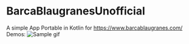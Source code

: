 # BarcaBlaugranesUnofficial
A simple App Portable in Kotlin for https://www.barcablaugranes.com/
Demos:
![Sample gif](bb.gif)